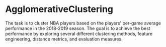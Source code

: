 # AgglomerativeClustering

The task is to cluster NBA players based on the players' per-game average performance in the 2018-2019 season. The goal is to achieve the best performance by exploring several different clustering methods, feature engineering, distance metrics, and evaluation measures.
